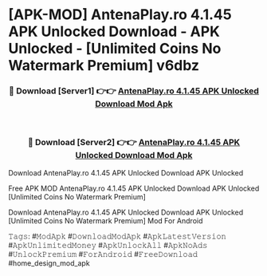 # [APK-MOD] AntenaPlay.ro 4.1.45 APK Unlocked Download - APK Unlocked - [Unlimited Coins No Watermark Premium] v6dbz



<div align="center">
<h3>🔴 Download [Server1] 👉👉 <a href="https://momento.my/?title=AntenaPlay.ro_4.1.45_APK_Unlocked_Download">AntenaPlay.ro 4.1.45 APK Unlocked Download Mod Apk</a></h3><br>

<h3>🔴 Download [Server2] 👉👉 <a href="https://momento.my/?title=AntenaPlay.ro_4.1.45_APK_Unlocked_Download">AntenaPlay.ro 4.1.45 APK Unlocked Download Mod Apk</a></h3>
</div>



Download AntenaPlay.ro 4.1.45 APK Unlocked Download APK Unlocked

Free APK MOD AntenaPlay.ro 4.1.45 APK Unlocked Download APK Unlocked [Unlimited Coins No Watermark Premium]

Download AntenaPlay.ro 4.1.45 APK Unlocked Download APK Unlocked [Unlimited Coins No Watermark Premium] Mod For Android

𝚃𝚊𝚐𝚜: #𝙼𝚘𝚍𝙰𝚙𝚔 #𝙳𝚘𝚠𝚗𝚕𝚘𝚊𝚍𝙼𝚘𝚍𝙰𝚙𝚔 #𝙰𝚙𝚔𝙻𝚊𝚝𝚎𝚜𝚝𝚅𝚎𝚛𝚜𝚒𝚘𝚗 #𝙰𝚙𝚔𝚄𝚗𝚕𝚒𝚖𝚒𝚝𝚎𝚍𝙼𝚘𝚗𝚎𝚢 #𝙰𝚙𝚔𝚄𝚗𝚕𝚘𝚌𝚔𝙰𝚕𝚕 #𝙰𝚙𝚔𝙽𝚘𝙰𝚍𝚜 #𝚄𝚗𝚕𝚘𝚌𝚔𝙿𝚛𝚎𝚖𝚒𝚞𝚖 #𝙵𝚘𝚛𝙰𝚗𝚍𝚛𝚘𝚒𝚍 #𝙵𝚛𝚎𝚎𝙳𝚘𝚠𝚗𝚕𝚘𝚊𝚍 #home_design_mod_apk
